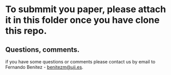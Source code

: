 # To submmit you paper, please attach it in this folder once you have clone this repo.

## Questions, comments.

if you have some questions or comments please contact us by email to Fernando Benitez - benitezm@uji.es.
